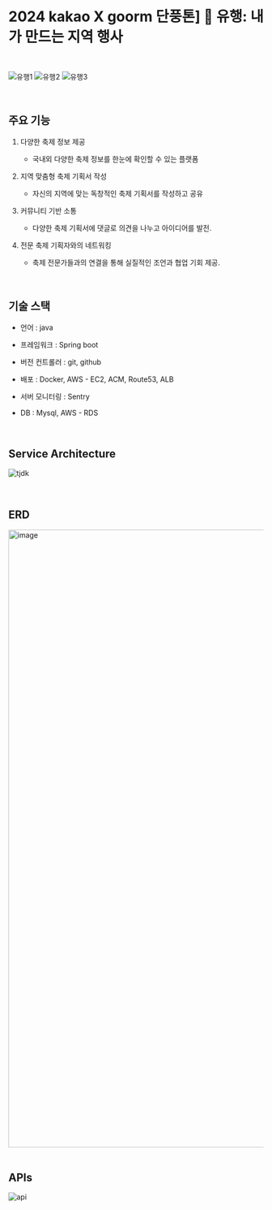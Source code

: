 # 2024 kakao X goorm 단풍톤] 🌠 유행: 내가 만드는 지역 행사
<br>

![유행1](https://github.com/user-attachments/assets/36571728-638a-4db1-8286-e731a296e7a3)
![유행2](https://github.com/user-attachments/assets/29013f34-74f7-402d-90d9-83b8dcb3d096)
![유행3](https://github.com/user-attachments/assets/333fe1c3-29c7-4f45-ae89-2bfe435d913c)

<br>


## 주요 기능

  1. 다양한 축제 정보 제공
     - 국내외 다양한 축제 정보를 한눈에 확인할 수 있는 플랫폼
       
  2. 지역 맞춤형 축제 기획서 작성
     - 자신의 지역에 맞는 독창적인 축제 기획서를 작성하고 공유
       
  3. 커뮤니티 기반 소통
     - 다양한 축제 기획서에 댓글로 의견을 나누고 아이디어를 발전.
       
  4. 전문 축제 기획자와의 네트워킹
     - 축제 전문가들과의 연결을 통해 실질적인 조언과 협업 기회 제공.

  <br>
    
  

## 기술 스택

  - 언어 : java
    
  - 프레임워크 : Spring boot
    
  - 버전 컨트롤러 : git, github
    
  - 배포 : Docker, AWS - EC2, ACM, Route53, ALB
    
  - 서버 모니터링 : Sentry
    
  - DB : Mysql, AWS - RDS

<br>

## Service Architecture
![tjdk](https://github.com/user-attachments/assets/0ef92eb9-60df-4fbf-a679-189bde60750c)


<br>

## ERD
<img width="1217" alt="image" src="https://github.com/user-attachments/assets/fd12c609-d5c4-4cf2-a6f5-091af04ada1e">

<br>
<br>

## APIs

![api](https://github.com/user-attachments/assets/b5ecfa10-d482-4641-b665-52c978bc3de0)


